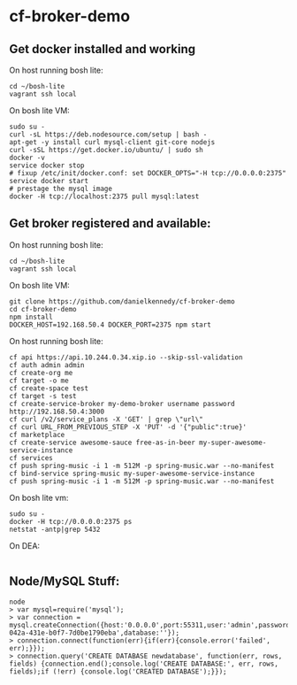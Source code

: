 cf-broker-demo
==============
## Get docker installed and working
On host running bosh lite:
```
cd ~/bosh-lite
vagrant ssh local
```

On bosh lite VM:
```
sudo su -
curl -sL https://deb.nodesource.com/setup | bash -
apt-get -y install curl mysql-client git-core nodejs
curl -sSL https://get.docker.io/ubuntu/ | sudo sh
docker -v
service docker stop
# fixup /etc/init/docker.conf: set DOCKER_OPTS="-H tcp://0.0.0.0:2375"
service docker start
# prestage the mysql image
docker -H tcp://localhost:2375 pull mysql:latest
```

## Get broker registered and available:
On host running bosh lite:
```
cd ~/bosh-lite
vagrant ssh local
```

On bosh lite VM:
```
git clone https://github.com/danielkennedy/cf-broker-demo
cd cf-broker-demo
npm install
DOCKER_HOST=192.168.50.4 DOCKER_PORT=2375 npm start
```

On host running bosh lite:
```
cf api https://api.10.244.0.34.xip.io --skip-ssl-validation
cf auth admin admin
cf create-org me
cf target -o me
cf create-space test
cf target -s test
cf create-service-broker my-demo-broker username password http://192.168.50.4:3000
cf curl /v2/service_plans -X 'GET' | grep \"url\"
cf curl URL_FROM_PREVIOUS_STEP -X 'PUT' -d '{"public":true}'
cf marketplace
cf create-service awesome-sauce free-as-in-beer my-super-awesome-service-instance
cf services
cf push spring-music -i 1 -m 512M -p spring-music.war --no-manifest
cf bind-service spring-music my-super-awesome-service-instance
cf push spring-music -i 1 -m 512M -p spring-music.war --no-manifest
```

On bosh lite vm:
```
sudo su -
docker -H tcp://0.0.0.0:2375 ps
netstat -antp|grep 5432
```

On DEA:
```

```

## Node/MySQL Stuff:
```
node
> var mysql=require('mysql');
> var connection = mysql.createConnection({host:'0.0.0.0',port:55311,user:'admin',password:'d064e635-042a-431e-b0f7-7d0be1790eba',database:''});
> connection.connect(function(err){if(err){console.error('failed', err);}});
> connection.query('CREATE DATABASE newdatabase', function(err, rows, fields) {connection.end();console.log('CREATE DATABASE:', err, rows, fields);if (!err) {console.log('CREATED DATABASE');}});
```
